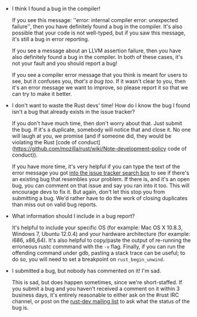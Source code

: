 * I think I found a bug in the compiler! 

   If you see this message: ''error: internal compiler error: unexpected failure'', then you have definitely found a bug in the compiler. It's also possible that your code is not well-typed, but if you saw this message, it's still a bug in error reporting.

   If you see a message about an LLVM assertion failure, then you have also definitely found a bug in the compiler. In both of these cases, it's not your fault and you should report a bug!

   If you see a compiler error message that you think is meant for users to see, but it confuses you, *that's a bug too*. If it wasn't clear to you, then it's an error message we want to improve, so please report it so that we can try to make it better.

* I don't want to waste the Rust devs' time! How do I know the bug I found isn't a bug that already exists in the issue tracker?

   If you don't have much time, then don't worry about that. Just submit the bug. If it's a duplicate, somebody will notice that and close it. No one will laugh at you, we promise (and if someone did, they would be violating the Rust [code of conduct](https://github.com/mozilla/rust/wiki/Note-development-policy code of conduct)).

   If you have more time, it's very helpful if you can type the text of the error message you got [into the issue tracker search box](https://github.com/mozilla/rust/issues) to see if there's an existing bug that resembles your problem. If there is, and it's an open bug, you can comment on that issue and say you ran into it too. This will encourage devs to fix it. But again, don't let this stop you from submitting a bug. We'd rather have to do the work of closing duplicates than miss out on valid bug reports.

* What information should I include in a bug report?

    It's helpful to include your specific OS (for example: Mac OS X 10.8.3, Windows 7, Ubuntu 12.0.4) and your hardware architecture (for example: i686, x86_64). It's also helpful to copy/paste the output of re-running the erroneous rustc commmand with the `-v` flag. Finally, if you can run the offending command under gdb, pasting a stack trace can be useful; to do so, you will need to set a breakpoint on `rust_begin_unwind`.

* I submitted a bug, but nobody has commented on it! I'm sad.

   This is sad, but does happen sometimes, since we're short-staffed. If you submit a bug and you haven't received a comment on it within 3 business days, it's entirely reasonable to either ask on the #rust IRC channel, or post on the [rust-dev mailing list](https://mail.mozilla.org/listinfo/rust-dev) to ask what the status of the bug is.